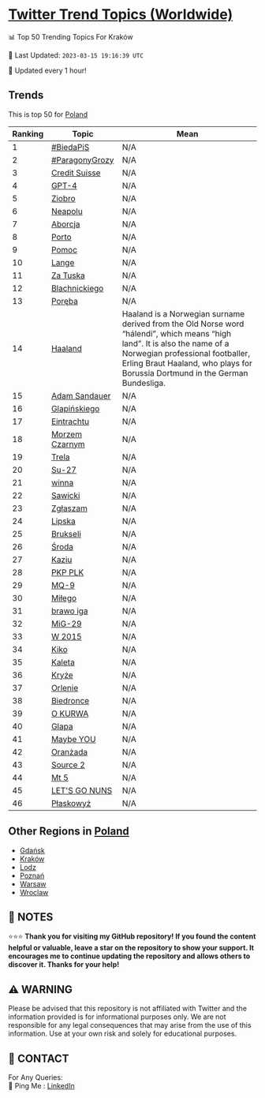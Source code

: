 [Twitter Trend Topics (Worldwide)](https://github.com/ErcinDedeoglu/Twitter-Trend-Topics)
==========


📊 Top 50 Trending Topics For Kraków

📆 Last Updated: `2023-03-15 19:16:39 UTC`

🔧 Updated every 1 hour!


## Trends

This is top 50 for [Poland](</Poland>)

| Ranking | Topic | Mean |
| ------- | ------------ | ------------ |
| 1 | [#BiedaPiS](http://twitter.com/search?q=%23BiedaPiS) | N/A |
| 2 | [#ParagonyGrozy](http://twitter.com/search?q=%23ParagonyGrozy) | N/A |
| 3 | [Credit Suisse](http://twitter.com/search?q=Credit+Suisse) | N/A |
| 4 | [GPT-4](http://twitter.com/search?q=GPT-4) | N/A |
| 5 | [Ziobro](http://twitter.com/search?q=Ziobro) | N/A |
| 6 | [Neapolu](http://twitter.com/search?q=Neapolu) | N/A |
| 7 | [Aborcja](http://twitter.com/search?q=Aborcja) | N/A |
| 8 | [Porto](http://twitter.com/search?q=Porto) | N/A |
| 9 | [Pomoc](http://twitter.com/search?q=Pomoc) | N/A |
| 10 | [Lange](http://twitter.com/search?q=Lange) | N/A |
| 11 | [Za Tuska](http://twitter.com/search?q=Za+Tuska) | N/A |
| 12 | [Blachnickiego](http://twitter.com/search?q=Blachnickiego) | N/A |
| 13 | [Poręba](http://twitter.com/search?q=Por%c4%99ba) | N/A |
| 14 | [Haaland](http://twitter.com/search?q=Haaland) | Haaland is a Norwegian surname derived from the Old Norse word “hálendi”, which means “high land”. It is also the name of a Norwegian professional footballer, Erling Braut Haaland, who plays for Borussia Dortmund in the German Bundesliga. |
| 15 | [Adam Sandauer](http://twitter.com/search?q=Adam+Sandauer) | N/A |
| 16 | [Glapińskiego](http://twitter.com/search?q=Glapi%c5%84skiego) | N/A |
| 17 | [Eintrachtu](http://twitter.com/search?q=Eintrachtu) | N/A |
| 18 | [Morzem Czarnym](http://twitter.com/search?q=Morzem+Czarnym) | N/A |
| 19 | [Trela](http://twitter.com/search?q=Trela) | N/A |
| 20 | [Su-27](http://twitter.com/search?q=Su-27) | N/A |
| 21 | [winna](http://twitter.com/search?q=winna) | N/A |
| 22 | [Sawicki](http://twitter.com/search?q=Sawicki) | N/A |
| 23 | [Zgłaszam](http://twitter.com/search?q=Zg%c5%82aszam) | N/A |
| 24 | [Lipska](http://twitter.com/search?q=Lipska) | N/A |
| 25 | [Brukseli](http://twitter.com/search?q=Brukseli) | N/A |
| 26 | [Środa](http://twitter.com/search?q=%c5%9aroda) | N/A |
| 27 | [Kaziu](http://twitter.com/search?q=Kaziu) | N/A |
| 28 | [PKP PLK](http://twitter.com/search?q=PKP+PLK) | N/A |
| 29 | [MQ-9](http://twitter.com/search?q=MQ-9) | N/A |
| 30 | [Miłego](http://twitter.com/search?q=Mi%c5%82ego) | N/A |
| 31 | [brawo iga](http://twitter.com/search?q=brawo+iga) | N/A |
| 32 | [MiG-29](http://twitter.com/search?q=MiG-29) | N/A |
| 33 | [W 2015](http://twitter.com/search?q=W+2015) | N/A |
| 34 | [Kiko](http://twitter.com/search?q=Kiko) | N/A |
| 35 | [Kaleta](http://twitter.com/search?q=Kaleta) | N/A |
| 36 | [Kryże](http://twitter.com/search?q=Kry%c5%bce) | N/A |
| 37 | [Orlenie](http://twitter.com/search?q=Orlenie) | N/A |
| 38 | [Biedronce](http://twitter.com/search?q=Biedronce) | N/A |
| 39 | [O KURWA](http://twitter.com/search?q=O+KURWA) | N/A |
| 40 | [Glapa](http://twitter.com/search?q=Glapa) | N/A |
| 41 | [Maybe YOU](http://twitter.com/search?q=Maybe+YOU) | N/A |
| 42 | [Oranżada](http://twitter.com/search?q=Oran%c5%bcada) | N/A |
| 43 | [Source 2](http://twitter.com/search?q=Source+2) | N/A |
| 44 | [Mt 5](http://twitter.com/search?q=Mt+5) | N/A |
| 45 | [LET'S GO NUNS](http://twitter.com/search?q=LET%27S+GO+NUNS) | N/A |
| 46 | [Płaskowyż](http://twitter.com/search?q=P%c5%82askowy%c5%bc) | N/A |



## Other Regions in [Poland](</Poland>)

* [Gdańsk](</Poland/Gdańsk.md>)
* [Kraków](</Poland/Kraków.md>)
* [Lodz](</Poland/Lodz.md>)
* [Poznań](</Poland/Poznań.md>)
* [Warsaw](</Poland/Warsaw.md>)
* [Wroclaw](</Poland/Wroclaw.md>)



## 📝 NOTES

⭐⭐⭐ **Thank you for visiting my GitHub repository! If you found the content helpful or valuable, leave a star on the repository to show your support. It encourages me to continue updating the repository and allows others to discover it. Thanks for your help!**


## ⚠️ WARNING

Please be advised that this repository is not affiliated with Twitter and the information provided is for informational purposes only. We are not responsible for any legal consequences that may arise from the use of this information. Use at your own risk and solely for educational purposes.


## 📨 CONTACT

 For Any Queries:  
            🏓 Ping Me : [LinkedIn](https://www.linkedin.com/in/ercindedeoglu/)
